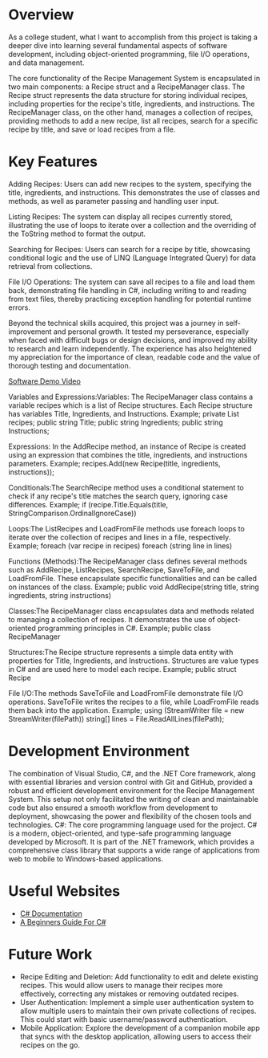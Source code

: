 # Overview

As a college student, what I want to accomplish from this project is taking a deeper dive into learning  several fundamental aspects of software development, including object-oriented programming, file I/O operations, and data management.

The core functionality of the Recipe Management System is encapsulated in two main components: a Recipe struct and a RecipeManager class. The Recipe struct represents the data structure for storing individual recipes, including properties for the recipe's title, ingredients, and instructions. The RecipeManager class, on the other hand, manages a collection of recipes, providing methods to add a new recipe, list all recipes, search for a specific recipe by title, and save or load recipes from a file.

# Key Features

Adding Recipes: Users can add new recipes to the system, specifying the title, ingredients, and instructions. This demonstrates the use of classes and methods, as well as parameter passing and handling user input.

Listing Recipes: The system can display all recipes currently stored, illustrating the use of loops to iterate over a collection and the overriding of the ToString method to format the output.

Searching for Recipes: Users can search for a recipe by title, showcasing conditional logic and the use of LINQ (Language Integrated Query) for data retrieval from collections.

File I/O Operations: The system can save all recipes to a file and load them back, demonstrating file handling in C#, including writing to and reading from text files, thereby practicing exception handling for potential runtime errors.

Beyond the technical skills acquired, this project was a journey in self-improvement and personal growth. It tested my perseverance, especially when faced with difficult bugs or design decisions, and improved my ability to research and learn independently. The experience has also heightened my appreciation for the importance of clean, readable code and the value of thorough testing and documentation.

[Software Demo Video](https://youtu.be/g5JiPrtax1I)

Variables and Expressions:Variables: The RecipeManager class contains a variable recipes which is a list of Recipe structures. Each Recipe structure has variables Title, Ingredients, and Instructions.
Example;
private List<Recipe> recipes;
public string Title;
public string Ingredients;
public string Instructions;

Expressions: In the AddRecipe method, an instance of Recipe is created using an expression that combines the title, ingredients, and instructions parameters.
Example;
recipes.Add(new Recipe(title, ingredients, instructions));

Conditionals:The SearchRecipe method uses a conditional statement to check if any recipe's title matches the search query, ignoring case differences.
Example;
if (recipe.Title.Equals(title, StringComparison.OrdinalIgnoreCase))

Loops:The ListRecipes and LoadFromFile methods use foreach loops to iterate over the collection of recipes and lines in a file, respectively.
Example;
foreach (var recipe in recipes)
foreach (string line in lines)

Functions (Methods):The RecipeManager class defines several methods such as AddRecipe, ListRecipes, SearchRecipe, SaveToFile, and LoadFromFile. These encapsulate specific functionalities and can be called on instances of the class.
Example;
public void AddRecipe(string title, string ingredients, string instructions)

Classes:The RecipeManager class encapsulates data and methods related to managing a collection of recipes. It demonstrates the use of object-oriented programming principles in C#.
Example;
public class RecipeManager

Structures:The Recipe structure represents a simple data entity with properties for Title, Ingredients, and Instructions. Structures are value types in C# and are used here to model each recipe.
Example;
public struct Recipe

File I/O:The methods SaveToFile and LoadFromFile demonstrate file I/O operations. SaveToFile writes the recipes to a file, while LoadFromFile reads them back into the application.
Example;
using (StreamWriter file = new StreamWriter(filePath))
string[] lines = File.ReadAllLines(filePath);

# Development Environment

The combination of Visual Studio, C#, and the .NET Core framework, along with essential libraries and version control with Git and GitHub, provided a robust and efficient development environment for the Recipe Management System. This setup not only facilitated the writing of clean and maintainable code but also ensured a smooth workflow from development to deployment, showcasing the power and flexibility of the chosen tools and technologies.
C#: The core programming language used for the project. C# is a modern, object-oriented, and type-safe programming language developed by Microsoft. It is part of the .NET framework, which provides a comprehensive class library that supports a wide range of applications from web to mobile to Windows-based applications.

# Useful Websites

- [C# Documentation](https://learn.microsoft.com/en-us/dotnet/csharp/tour-of-csharp/)
- [A Beginners Guide For C#](https://www.pluralsight.com/blog/software-development/everything-you-need-to-know-about-c-#:~:text=What%20is%20C%23%20used%20for,Lots%20and%20lots%20of%20games.)

# Future Work

- Recipe Editing and Deletion: Add functionality to edit and delete existing recipes. This would allow users to manage their recipes more effectively, correcting any mistakes or removing outdated recipes.
- User Authentication: Implement a simple user authentication system to allow multiple users to maintain their own private collections of recipes. This could start with basic username/password authentication.
- Mobile Application: Explore the development of a companion mobile app that syncs with the desktop application, allowing users to access their recipes on the go.